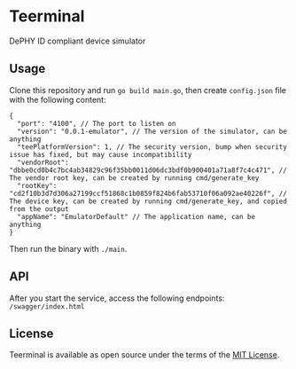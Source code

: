 Teerminal
====

DePHY ID compliant device simulator

## Usage

Clone this repository and run `go build main.go`, then create `config.json` file with the following content:

```json5
{
  "port": "4100", // The port to listen on
  "version": "0.0.1-emulator", // The version of the simulator, can be anything
  "teePlatformVersion": 1, // The security version, bump when security issue has fixed, but may cause incompatibility
  "vendorRoot": "dbbe0cd0b4c7bc4ab34829c96f35bb0011d06dc3bdf0b900401a71a8f7c4c471", // The vendor root key, can be created by running cmd/generate_key
  "rootKey": "cd2f10b3d7d306a27199ccf51868c1b0859f824b6fab53710f06a092ae40226f", // The device key, can be created by running cmd/generate_key, and copied from the output
  "appName": "EmulatorDefault" // The application name, can be anything
}
```

Then run the binary with `./main`.

## API

After you start the service, access the following endpoints:
`/swagger/index.html`

## License

Teerminal is available as open source under the terms of the [MIT License](http://opensource.org/licenses/MIT).
